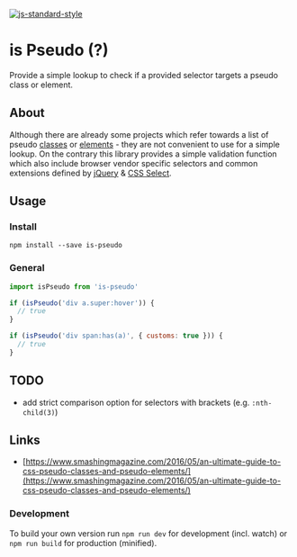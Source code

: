 [![js-standard-style](https://img.shields.io/badge/code%20style-standard-brightgreen.svg)](http://standardjs.com/)

# is Pseudo (?)

Provide a simple lookup to check if a provided selector targets a pseudo class or element.

## About

Although there are already some projects which refer towards a list of pseudo [classes](https://github.com/johnotander/pseudo-classes) or [elements](https://github.com/johnotander/pseudo-elements) - they are not convenient to use for a simple lookup. On the contrary this library provides a simple validation function which also include browser vendor specific selectors and common extensions defined by [jQuery](https://github.com/fb55/css-select) & [CSS Select](https://github.com/fb55/css-select).


## Usage

### Install

`npm install --save is-pseudo`


### General

```js
import isPseudo from 'is-pseudo'

if (isPseudo('div a.super:hover')) {
  // true
}

if (isPseudo('div span:has(a)', { customs: true })) {
  // true
}
```


## TODO

- add strict comparison option for selectors with brackets (e.g. `:nth-child(3)`)


## Links

- [https://www.smashingmagazine.com/2016/05/an-ultimate-guide-to-css-pseudo-classes-and-pseudo-elements/](https://www.smashingmagazine.com/2016/05/an-ultimate-guide-to-css-pseudo-classes-and-pseudo-elements/)


### Development

To build your own version run `npm run dev` for development (incl. watch) or `npm run build` for production (minified).
